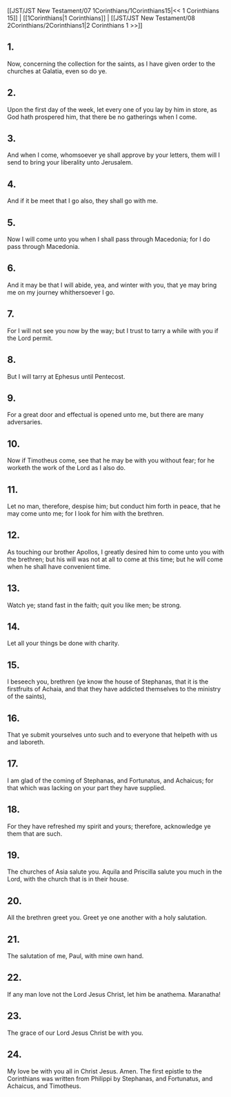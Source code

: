 [[JST/JST New Testament/07 1Corinthians/1Corinthians15|<< 1 Corinthians 15]] | [[1Corinthians|1 Corinthians]] | [[JST/JST New Testament/08 2Corinthians/2Corinthians1|2 Corinthians 1 >>]]
## 1.
Now, concerning the collection for the saints, as I have given order to the churches at Galatia, even so do ye.
## 2.
Upon the first day of the week, let every one of you lay by him in store, as God hath prospered him, that there be no gatherings when I come.
## 3.
And when I come, whomsoever ye shall approve by your letters, them will I send to bring your liberality unto Jerusalem.
## 4.
And if it be meet that I go also, they shall go with me.
## 5.
Now I will come unto you when I shall pass through Macedonia; for I do pass through Macedonia.
## 6.
And it may be that I will abide, yea, and winter with you, that ye may bring me on my journey whithersoever I go.
## 7.
For I will not see you now by the way; but I trust to tarry a while with you if the Lord permit.
## 8.
But I will tarry at Ephesus until Pentecost.
## 9.
For a great door and effectual is opened unto me, but there are many adversaries.
## 10.
Now if Timotheus come, see that he may be with you without fear; for he worketh the work of the Lord as I also do.
## 11.
Let no man, therefore, despise him; but conduct him forth in peace, that he may come unto me; for I look for him with the brethren.
## 12.
As touching our brother Apollos, I greatly desired him to come unto you with the brethren; but his will was not at all to come at this time; but he will come when he shall have convenient time.
## 13.
Watch ye; stand fast in the faith; quit you like men; be strong.
## 14.
Let all your things be done with charity.
## 15.
I beseech you, brethren (ye know the house of Stephanas, that it is the firstfruits of Achaia, and that they have addicted themselves to the ministry of the saints),
## 16.
That ye submit yourselves unto such and to everyone that helpeth with us and laboreth.
## 17.
I am glad of the coming of Stephanas, and Fortunatus, and Achaicus; for that which was lacking on your part they have supplied.
## 18.
For they have refreshed my spirit and yours; therefore, acknowledge ye them that are such.
## 19.
The churches of Asia salute you. Aquila and Priscilla salute you much in the Lord, with the church that is in their house.
## 20.
All the brethren greet you. Greet ye one another with a holy salutation.
## 21.
The salutation of me, Paul, with mine own hand.
## 22.
If any man love not the Lord Jesus Christ, let him be anathema. Maranatha!
## 23.
The grace of our Lord Jesus Christ be with you.
## 24.
My love be with you all in Christ Jesus. Amen.
The first epistle to the Corinthians was written from Philippi by Stephanas, and Fortunatus, and Achaicus, and Timotheus. 

